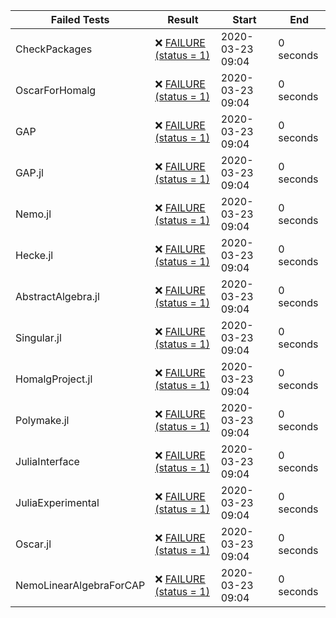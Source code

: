 | Failed Tests | Result | Start | End |
|--------------|--------|-------|-----|
| CheckPackages | ❌ [FAILURE (status = 1)](https://oscarci.mathematik.uni-kl.de/job/oscar/8296/artifact/logs/build-8296/CheckPackages.log) | 2020-03-23 09:04 | 0 seconds |
| OscarForHomalg | ❌ [FAILURE (status = 1)](https://oscarci.mathematik.uni-kl.de/job/oscar/8296/artifact/logs/build-8296/OscarForHomalg.log) | 2020-03-23 09:04 | 0 seconds |
| GAP | ❌ [FAILURE (status = 1)](https://oscarci.mathematik.uni-kl.de/job/oscar/8296/artifact/logs/build-8296/GAP.log) | 2020-03-23 09:04 | 0 seconds |
| GAP.jl | ❌ [FAILURE (status = 1)](https://oscarci.mathematik.uni-kl.de/job/oscar/8296/artifact/logs/build-8296/GAP.jl.log) | 2020-03-23 09:04 | 0 seconds |
| Nemo.jl | ❌ [FAILURE (status = 1)](https://oscarci.mathematik.uni-kl.de/job/oscar/8296/artifact/logs/build-8296/Nemo.jl.log) | 2020-03-23 09:04 | 0 seconds |
| Hecke.jl | ❌ [FAILURE (status = 1)](https://oscarci.mathematik.uni-kl.de/job/oscar/8296/artifact/logs/build-8296/Hecke.jl.log) | 2020-03-23 09:04 | 0 seconds |
| AbstractAlgebra.jl | ❌ [FAILURE (status = 1)](https://oscarci.mathematik.uni-kl.de/job/oscar/8296/artifact/logs/build-8296/AbstractAlgebra.jl.log) | 2020-03-23 09:04 | 0 seconds |
| Singular.jl | ❌ [FAILURE (status = 1)](https://oscarci.mathematik.uni-kl.de/job/oscar/8296/artifact/logs/build-8296/Singular.jl.log) | 2020-03-23 09:04 | 0 seconds |
| HomalgProject.jl | ❌ [FAILURE (status = 1)](https://oscarci.mathematik.uni-kl.de/job/oscar/8296/artifact/logs/build-8296/HomalgProject.jl.log) | 2020-03-23 09:04 | 0 seconds |
| Polymake.jl | ❌ [FAILURE (status = 1)](https://oscarci.mathematik.uni-kl.de/job/oscar/8296/artifact/logs/build-8296/Polymake.jl.log) | 2020-03-23 09:04 | 0 seconds |
| JuliaInterface | ❌ [FAILURE (status = 1)](https://oscarci.mathematik.uni-kl.de/job/oscar/8296/artifact/logs/build-8296/JuliaInterface.log) | 2020-03-23 09:04 | 0 seconds |
| JuliaExperimental | ❌ [FAILURE (status = 1)](https://oscarci.mathematik.uni-kl.de/job/oscar/8296/artifact/logs/build-8296/JuliaExperimental.log) | 2020-03-23 09:04 | 0 seconds |
| Oscar.jl | ❌ [FAILURE (status = 1)](https://oscarci.mathematik.uni-kl.de/job/oscar/8296/artifact/logs/build-8296/Oscar.jl.log) | 2020-03-23 09:04 | 0 seconds |
| NemoLinearAlgebraForCAP | ❌ [FAILURE (status = 1)](https://oscarci.mathematik.uni-kl.de/job/oscar/8296/artifact/logs/build-8296/NemoLinearAlgebraForCAP.log) | 2020-03-23 09:04 | 0 seconds |

